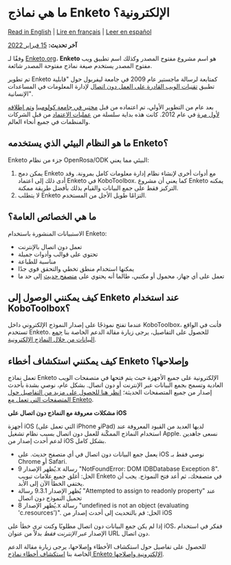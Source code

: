 # ما هي نماذج Enketo الإلكترونية؟
<a href="../enketo.html">Read in English</a> | <a href="../fr/enketo.html">Lire en français</a> | <a href="../es/enketo.html">Leer en español</a>

**آخر تحديث:**
<a href="https://github.com/kobotoolbox/docs/blob/511ea4cb3c698a4b45e7c2b4efd1af4e356e811f/source/enketo.md" class="reference">15
فبراير 2022</a>

وفقًا لـ [Enketo.org](https://enketo.org)، **Enketo** هو اسم مشروع مفتوح المصدر وكذلك اسم تطبيق ويب مفتوح المصدر يستخدم صيغة نماذج مفتوحة المصدر شائعة.

تم تطوير Enketo كمتابعة لرسالة ماجستير عام 2009 في جامعة ليفربول حول "قابلية تطبيق [تقنيات الويب القادرة على العمل دون اتصال](https://blog.enketo.org/offline-capable-web-applications/) لإدارة المعلومات في المساعدات الإنسانية".

بعد عام من التطوير الأولي، تم اعتماده من قبل [مختبر في جامعة كولومبيا](https://qsel.columbia.edu/products-tools/) و[تم إطلاقه لأول مرة](https://blog.enketo.org/enketo-is-now-open-source-and-will-be-used-in-formhub/) في عام 2012. كانت هذه بداية سلسلة من [عمليات الاعتماد](https://enketo.org/about/adoption/) من قبل الشركات والمنظمات في جميع أنحاء العالم.

## ما هو النظام البيئي الذي يستخدمه Enketo؟

Enketo جزء من نظام OpenRosa/ODK البيئي مما يعني:

1. يمكن دمج Enketo مع أدوات أخرى لإنشاء نظام إدارة معلومات كامل بمرونة. وقد أدى ذلك إلى اعتماد Enketo في KoboToolbox. كما يعني أن مشروع Enketo يمكنه التركيز فقط على جمع البيانات والقيام بذلك بأفضل طريقة ممكنة.
2. لا يتطلب Enketo التزامًا طويل الأجل من المستخدم.

## ما هي الخصائص العامة؟

الاستبيانات المنشورة باستخدام Enketo:

-   تعمل دون اتصال بالإنترنت
-   تحتوي على قوالب وأدوات جميلة
-   مناسبة للطباعة
-   يمكنها استخدام منطق تخطي والتحقق قوي جدًا
-   تعمل على أي جهاز، محمول أو مكتبي، طالما أنه يحتوي على [متصفح حديث](https://enke.to/modern-browsers) إلى حد ما

## كيف يمكنني الوصول إلى Enketo عند استخدام KoboToolbox؟

عندما تفتح نموذجًا على إصدار النموذج الإلكتروني داخل KoboToolbox، فأنت في الواقع تستخدم Enketo. للحصول على التفاصيل، يرجى زيارة مقالة الدعم الخاصة بنا [جمع البيانات من خلال النماذج الإلكترونية](data_through_webforms.md).

## كيف يمكنني استكشاف أخطاء Enketo وإصلاحها؟

تعمل نماذج Enketo الإلكترونية على جميع الأجهزة حيث يتم فتحها في متصفحات الويب العادية وتسمح بجمع البيانات عبر الإنترنت أو دون اتصال. بشكل عام، نوصي بشدة بأحدث إصدار من جميع المتصفحات الحديثة؛ [انظر هنا للحصول على مزيد من التفاصيل حول المتصفحات التي تعمل مع Enketo](https://enketo.org/faq/#browsers).

**مشكلات معروفة مع النماذج دون اتصال على iOS**

أجهزة iOS (التي تعمل على iPhone وiPad) لديها العديد من القيود المعروفة عند استخدام النماذج الممكّنة للعمل دون اتصال بسبب نظام تشغيل Apple. نسعى جاهدين لدعم أحدث إصدار من iOS بشكل كامل.

-   يعمل جمع البيانات دون اتصال في أي متصفح حديث. على iOS نوصي فقط بـ Chrome أو Safari.
-   يُظهر الإصدار 9.x رسالة "NotFoundError: DOM IDBDatabase Exception 8". الحل: أغلق جميع علامات تبويب Enketo في متصفحك، ثم أعد فتح النموذج. يجب أن يختفي الخطأ الآن إلى الأبد.
-   يُظهر الإصدار 9.3.1 رسالة "Attempted to assign to readonly property" عند تحميل النموذج دون اتصال
-   يُظهر الإصدار 8.x رسالة "undefined is not an object (evaluating 'c.resources')". الحل: قم بالتحديث إلى أحدث إصدار من iOS

إذا لم يكن جمع البيانات دون اتصال مطلوبًا وكنت ترى خطأ على iOS، ففكر في استخدام الإصدار _عبر الإنترنت فقط_ بدلاً من عنوان URL دون اتصال.

للحصول على تفاصيل حول استكشاف الأخطاء وإصلاحها، يرجى زيارة مقالة الدعم الخاصة بنا [استكشاف أخطاء نماذج Enketo الإلكترونية وإصلاحها](troubleshooting_webforms.md).